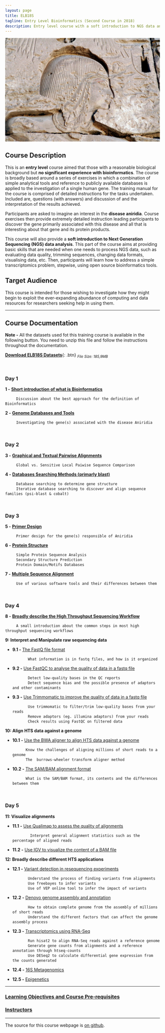 ```yaml
---
layout: page
title: ELB18S 
tagline: Entry Level Bioinformatics (Second Course in 2018)
description: Entry level course with a soft introduction to NGS data analysis
---
```


![](./pages/Images/ELB18S_entry.jpg)

## Course Description
This is an **entry level** course aimed that those with a reasonable biological background but **no significant experience with bioinformatics**. The course is broadly based around a series of exercises in which a combination of simple analytical tools and reference to publicly available databases is applied to the investigation of a single human gene. The training manual for the course is comprised of detailed instructions for the tasks undertaken. Included are, questions (with answers) and discussion of and the interpretation of the results achieved.

Participants are asked to imagine an interest in the **disease aniridia**. Course exercises then provide extremely detailed instruction leading participants to discover the gene primarily associated with this disease and all that is interesting about that gene and its protein products.

This course will also provide a **soft introduction to Next Generation Sequencing (NGS) data analysis**. This part of the course aims at providing basic skills that are needed when one needs to process NGS data, such as evaluating data quality, trimming sequences, changing data formats, visualising data, etc. Then, participants will learn how to address a simple transcriptomics problem, stepwise, using open source bioinformatics tools.

## Target Audience
This course is intended for those wishing to investigate how they might begin to exploit the ever-expanding abundance of computing and data resources for researchers seeking help in using them. 

---

## Course Documentation

**Note -** All the datasets used fot this training course is available in the following button. You need to unzip this file and follow the instructions throughout the documentation.

[**Download ELB18S Datasets**](https://github.com/maccardoso/ELB18S/archive/data.zip){: .btn} <sub><i>File Size: 185,9MB</i></sub>

<br/>

### Day 1
**1 -** [**Short introduction of what is Bioinformatics**](assets/000-Bioinformatics_Definition.pdf)
        
         Discussion about the best approach for the definition of Bioinformatics

**2 -** [**Genome Databases and Tools**](assets/01-Databases_Practical.pdf)

         Investigating the gene(s) associated with the disease Aniridia      

<br/>

### Day 2
**3 -** [**Graphical and Textual Pairwise Alignments**](assets/02-Pairwise_Alignment_Practical.pdf)

         Global vs. Sensitive Local Paiwise Sequence Comparison

**4 -** [**Databases Searching Methods (primarly blast)**](assets/03-Database_Searching_Practical.pdf)

         Database searching to determine gene structure
         Iterative database searching to discover and align sequence families (psi-blast & cobalt)

<br/>

### Day 3
**5 -** [**Primer Design**](assets/04-Primer_Design_Practical.pdf)

         Primer design for the gene(s) responsible of Aniridia 

**6 -** [**Protein Structure**](assets/05-Structure_Prediction_Practical.pdf)

         Simple Protein Sequence Analysis
         Secondary Structure Prediction
         Protein Domain/Motifs Databases

**7 -** [**Multiple Sequence Alignment**](assets/06-Multiple_Sequence_Alignment_Practical.pdf)

         Use of various software tools and their differences between them

<br/>

### Day 4
**8 -** [**Broadly describe the High Throughput Sequencing Workflow**](pages/L08.md)

         A small introduction about the common steps in most high throughput sequencing workflows
         
**9: Interpret and Manipulate raw sequencing data**
  + **9.1 -** [The FastQ file format](pages/L09.md)
  
               What information is in fastq files, and how is it organized
                
  + **9.2 -** [Use FastQC to analyse the quality of data in a fastq file](pages/L09.md/#LO9.2)
  
               Detect low-quality bases in the QC reports  
               Detect sequence bias and the possible presence of adaptors and other contaminants
               
  + **9.3 -** [Use Trimmomatic to improve the quality of data in a fastq file](pages/L09.md/#LO9.3)
               
               Use trimmomatic to filter/trim low-quality bases from your reads
               Remove adaptors (eg. illumina adaptors) from your reads
               Check results using FastQC on filtered data
               
**10: Align HTS data against a genome**
  + **10.1 -** [Use the BWA aligner to align HTS data against a genome](pages/L10.md)
  
              Know the challenges of aligning millions of short reads to a genome
              The  burrows-wheeler transform aligner method
                         
  + **10.2 -** [The SAM/BAM alignment format](pages/L10.md/#L10.2)
              
              What is the SAM/BAM format, its contents and the differences between them

<br/>

### Day 5
**11: Visualize alignments**
  + **11.1 -** [Use Qualimap to assess the quality of alignments](pages/L11.md)
                
                Interpret general alignment statistics such as the percentage of aligned reads
                
  + **11.2 -** [Use IGV to visualize the content of a BAM file](pages/L11.md/#L11.2)
              
**12: Broadly describe different HTS applications**
  + **12.1 -** [Variant detection in resequencing experiments](pages/L12.md)
  
               Understand the process of finding variants from alignments
               Use freebayes to infer variants
               Use of VEP online tool to infer the impact of variants
  
  + **12.2 -** [Denovo genome assembly and annotation](pages/L12.md/#L12.2)
  
               How to obtain complete genome from the assembly of millions of short reads
               Understand the different factors that can affect the genome assembly process
  
  + **12.3 -** [Transcriptomics using RNA-Seq](pages/L12.md/#L12.3)
  
               Run hisat2 to align RNA-Seq reads against a reference genome
               Generate gene counts from alignments and a reference annotation through htseq-counts
               Use DESeq2 to calculate differential gene expression from the counts generated
               
  + **12.4 -** [16S Metagenomics](pages/L12.md/#L12.4)
  
  + **12.5 -** [Epigenetics](pages/L12.md/#L12.5)

---

### [Learning Objectives and Course Pre-requisites](pages/objectives_prerequisites.md)


### [Instructors](pages/instructors.md)
---

The source for this course webpage is [on github](https://github.com/maccardoso/ELB18S).
